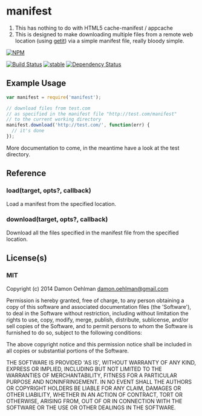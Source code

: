 # manifest

1. This has nothing to do with HTML5 cache-manifest / appcache
2. This is designed to make downloading multiple files from a remote
   web location (using [getit](https://github.com/DamonOehlman/getit)) via
   a simple manifest file, really bloody simple.


[![NPM](https://nodei.co/npm/manifest.png)](https://nodei.co/npm/manifest/)

[![Build Status](https://img.shields.io/travis/DamonOehlman/manifest.svg?branch=master)](https://travis-ci.org/DamonOehlman/manifest) [![stable](https://img.shields.io/badge/stability-stable-green.svg)](https://github.com/dominictarr/stability#stable) [![Dependency Status](https://david-dm.org/DamonOehlman/manifest.svg)](https://david-dm.org/DamonOehlman/manifest) 

## Example Usage

```js
var manifest = require('manifest');

// download files from test.com 
// as specified in the manifest file "http://test.com/manifest"
// to the current working directory
manifest.download('http://test.com/', function(err) {
  // it's done
});
```

More documentation to come, in the meantime have a look at the
test directory.

## Reference

### load(target, opts?, callback)

Load a manifest from the specified location.

### download(target, opts?, callback)

Download all the files specified in the manifest file from the specified
location.

## License(s)

### MIT

Copyright (c) 2014 Damon Oehlman <damon.oehlman@gmail.com>

Permission is hereby granted, free of charge, to any person obtaining
a copy of this software and associated documentation files (the
'Software'), to deal in the Software without restriction, including
without limitation the rights to use, copy, modify, merge, publish,
distribute, sublicense, and/or sell copies of the Software, and to
permit persons to whom the Software is furnished to do so, subject to
the following conditions:

The above copyright notice and this permission notice shall be
included in all copies or substantial portions of the Software.

THE SOFTWARE IS PROVIDED 'AS IS', WITHOUT WARRANTY OF ANY KIND,
EXPRESS OR IMPLIED, INCLUDING BUT NOT LIMITED TO THE WARRANTIES OF
MERCHANTABILITY, FITNESS FOR A PARTICULAR PURPOSE AND NONINFRINGEMENT.
IN NO EVENT SHALL THE AUTHORS OR COPYRIGHT HOLDERS BE LIABLE FOR ANY
CLAIM, DAMAGES OR OTHER LIABILITY, WHETHER IN AN ACTION OF CONTRACT,
TORT OR OTHERWISE, ARISING FROM, OUT OF OR IN CONNECTION WITH THE
SOFTWARE OR THE USE OR OTHER DEALINGS IN THE SOFTWARE.
